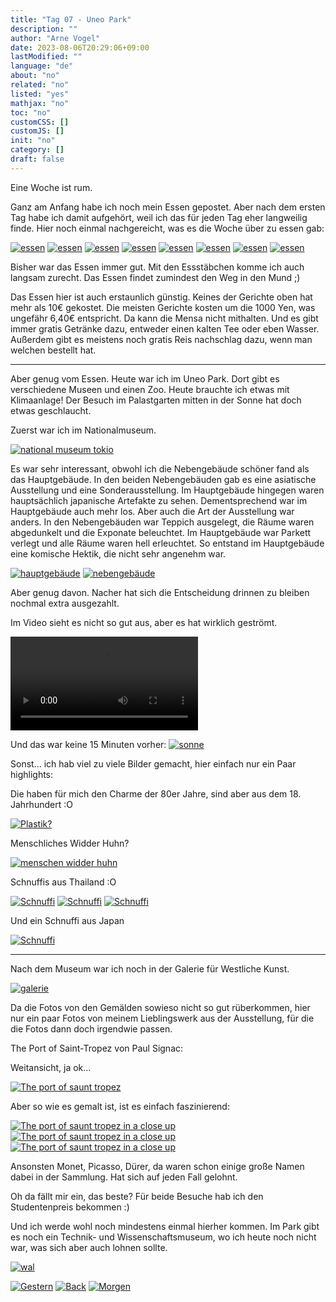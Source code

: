 ```yaml
---
title: "Tag 07 - Uneo Park"
description: ""
author: "Arne Vogel"
date: 2023-08-06T20:29:06+09:00
lastModified: ""
language: "de"
about: "no"
related: "no"
listed: "yes"
mathjax: "no"
toc: "no"
customCSS: []
customJS: []
init: "no"
category: []
draft: false
---
```


Eine Woche ist rum.



Ganz am Anfang habe ich noch mein Essen gepostet.
Aber nach dem ersten Tag habe ich damit aufgehört, weil ich das für jeden Tag eher langweilig finde.
Hier noch einmal nachgereicht, was es die Woche über zu essen gab:

[![essen](essen-small.jpg)](essen.jpg)
[![essen](essen2-small.jpg)](essen2.jpg)
[![essen](essen3-small.jpg)](essen3.jpg)
[![essen](essen4-small.jpg)](essen4.jpg)
[![essen](essen5-small.jpg)](essen5.jpg)
[![essen](essen5-2-small.jpg)](essen5-2.jpg)
[![essen](essen6-small.jpg)](essen6.jpg)
[![essen](essen7-small.jpg)](essen7.jpg)


Bisher war das Essen immer gut.
Mit den Essstäbchen komme ich auch langsam zurecht.
Das Essen findet zumindest den Weg in den Mund ;)

Das Essen hier ist auch erstaunlich günstig.
Keines der Gerichte oben hat mehr als 10€ gekostet.
Die meisten Gerichte kosten um die 1000 Yen, was ungefähr 6,40€ entspricht.
Da kann die Mensa nicht mithalten.
Und es gibt immer gratis Getränke dazu, entweder einen kalten Tee oder eben Wasser.
Außerdem gibt es meistens noch gratis Reis nachschlag dazu, wenn man welchen bestellt hat.

---


Aber genug vom Essen.
Heute war ich im Uneo Park.
Dort gibt es verschiedene Museen und einen Zoo.
Heute brauchte ich etwas mit Klimaanlage!
Der Besuch im Palastgarten mitten in der Sonne hat doch etwas geschlaucht.

Zuerst war ich im Nationalmuseum.

[![national museum tokio](national-museum-small.jpg)](national-museum.jpg)

Es war sehr interessant, obwohl ich die Nebengebäude schöner fand als das Hauptgebäude.
In den beiden Nebengebäuden gab es eine asiatische Ausstellung und eine Sonderausstellung.
Im Hauptgebäude hingegen waren hauptsächlich japanische Artefakte zu sehen.
Dementsprechend war im Hauptgebäude auch mehr los.
Aber auch die Art der Ausstellung war anders.
In den Nebengebäuden war Teppich ausgelegt, die Räume waren abgedunkelt und die Exponate beleuchtet.
Im Hauptgebäude war Parkett verlegt und alle Räume waren hell erleuchtet.
So entstand im Hauptgebäude eine komische Hektik, die nicht sehr angenehm war.

[![hauptgebäude](hauptgebäude-small.jpg)](hauptgebäude.jpg)
[![nebengebäude](nebengebäude-small.jpg)](nebengebäude.jpg)

Aber genug davon.
Nacher hat sich die Entscheidung drinnen zu bleiben nochmal extra ausgezahlt.

Im Video sieht es nicht so gut aus, aber es hat wirklich geströmt.

<video controls src="regen.mp4"></video>

Und das war keine 15 Minuten vorher:
[![sonne](sonne-small.jpg)](sonne.jpg)

Sonst... ich hab viel zu viele Bilder gemacht, hier einfach nur ein Paar highlights:

Die haben für mich den Charme der 80er Jahre, sind aber aus dem 18. Jahrhundert :O

[![Plastik?](plastik-small.jpg)](plastik.jpg)

Menschliches Widder Huhn?


[![menschen widder huhn](menschen-widder-huhn-small.jpg)](menschen-widder-huhn.jpg)

Schnuffis aus Thailand :O

[![Schnuffi](schnuffi-small.jpg)](schnuffi.jpg)
[![Schnuffi](schnuffi2-small.jpg)](schnuffi2.jpg)
[![Schnuffi](schnuffi3-small.jpg)](schnuffi3.jpg)

Und ein Schnuffi aus Japan

[![Schnuffi](schnuffi4-small.jpg)](schnuffi4.jpg)


---

Nach dem Museum war ich noch in der Galerie für Westliche Kunst.

[![galerie](galerie-small.jpg)](galerie.jpg)

Da die Fotos von den Gemälden sowieso nicht so gut rüberkommen, hier nur ein paar Fotos von meinem Lieblingswerk aus der Ausstellung, für die die Fotos dann doch irgendwie passen.

The Port of Saint-Tropez von Paul Signac:

Weitansicht, ja ok...

[![The port of saunt tropez](the-port-of-saint-tropez-small.jpg)](the-port-of-saint-tropez.jpg)

Aber so wie es gemalt ist, ist es einfach faszinierend:

[![The port of saunt tropez in a close up](the-port-of-saint-tropez-closeup-small.jpg)](the-port-of-saint-tropez-closeup.jpg)
[![The port of saunt tropez in a close up](the-port-of-saint-tropez-closeup2-small.jpg)](the-port-of-saint-tropez-closeup2.jpg)
[![The port of saunt tropez in a close up](the-port-of-saint-tropez-closeup3-small.jpg)](the-port-of-saint-tropez-closeup3.jpg)

Ansonsten Monet, Picasso, Dürer, da waren schon einige große Namen dabei in der Sammlung.
Hat sich auf jeden Fall gelohnt.

Oh da fällt mir ein, das beste?
Für beide Besuche hab ich den Studentenpreis bekommen :)

Und ich werde wohl noch mindestens einmal hierher kommen. 
Im Park gibt es noch ein Technik- und Wissenschaftsmuseum, wo ich heute noch nicht war, was sich aber auch lohnen sollte.

[![wal](wal-small.jpg)](wal.jpg)


[![Gestern](../left.png)](../tag-06) [![Back](../back.png)](..) [![Morgen](../right.png)](../tag-08)
